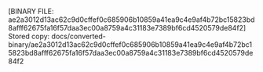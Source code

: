 [BINARY FILE: ae2a3012d13ac62c9d0cffef0c685906b10859a41ea9c4e9af4b72bc15823bd8afff62675fa16f57daa3ec00a8759a4c31183e7389bf6cd4520579de84f2]
Stored copy: docs/converted-binary/ae2a3012d13ac62c9d0cffef0c685906b10859a41ea9c4e9af4b72bc15823bd8afff62675fa16f57daa3ec00a8759a4c31183e7389bf6cd4520579de84f2
